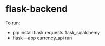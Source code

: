 # flask-backend
To run:
- pip install flask requests flask_sqlalchemy
- flask --app currency_api run
